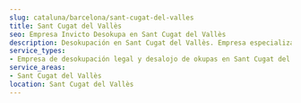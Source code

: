 ```yaml
---
slug: cataluna/barcelona/sant-cugat-del-valles
title: Sant Cugat del Vallès
seo: Empresa Invicto Desokupa en Sant Cugat del Vallès
description: Desokupación en Sant Cugat del Vallès. Empresa especializada en okupas. Mediación legal y desalojo express. Presupuesto gratuito.
service_types:
- Empresa de desokupación legal y desalojo de okupas en Sant Cugat del Vallès
service_areas:
- Sant Cugat del Vallès
location: Sant Cugat del Vallès
---
```

